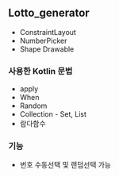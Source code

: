 ## Lotto_generator
+ ConstraintLayout
+ NumberPicker
+ Shape Drawable

### 사용한 Kotlin 문법
+ apply
+ When
+ Random
+ Collection - Set, List
+ 람다함수

### 기능
+ 번호 수동선택 및 랜덤선택 가능
